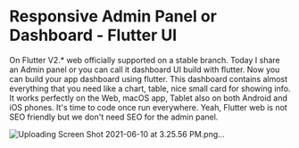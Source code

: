 
# Responsive Admin Panel or Dashboard - Flutter UI

On Flutter V2.* web officially supported on a stable branch. Today I share an Admin panel or you can call it dashboard UI build with flutter. Now you can build your app dashboard using flutter. This dashboard contains almost everything that you need like a chart, table, nice small card for showing info. It works perfectly on the Web, macOS app, Tablet also on both Android and iOS phones. It's time to code once run everywhere. Yeah, Flutter web is not SEO friendly but we don't need SEO for the admin panel.


![Uploading Screen Shot 2021-06-10 at 3.25.56 PM.png…]()

